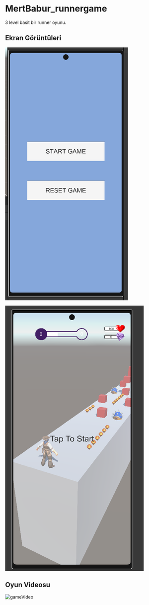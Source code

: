 # MertBabur_runnergame

3 level basit bir runner oyunu.

## Ekran Görüntüleri

![menu](menu.png)

![game](game.png)

## Oyun Videosu

![gameVideo](https://j.gifs.com/WPLPYQ.gif)
